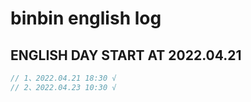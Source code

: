 # binbin english log
<a name="1"></a>
## ENGLISH DAY START AT 2022.04.21
```JavaScript
// 1、2022.04.21 18:30 √
// 2、2022.04.23 10:30 √
```